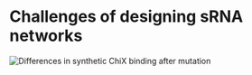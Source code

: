 # Challenges of designing sRNA networks

![Differences in synthetic ChiX binding after mutation](sRNA_design/notebooks/data/figs/synchix_diffs.jpg)